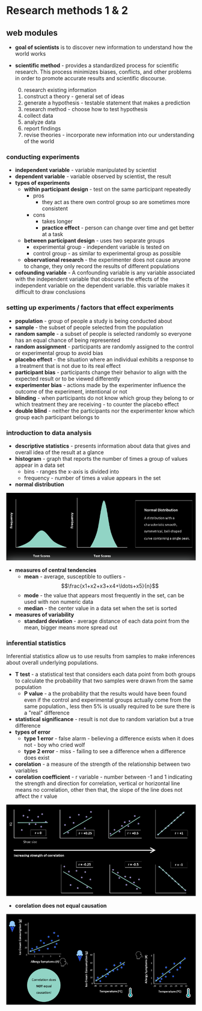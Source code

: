 # Research methods 1 & 2

## web modules

- **goal of scientists** is to discover new information to understand how the world works
- **scientific method** - provides a standardized process for scientific research. This process minimizes biases, conflicts, and other problems in order to promote accurate results and scientific discourse.

    0. research existing information
    1. construct a theory - general set of ideas
    2. generate a hypothesis - testable statement that makes a prediction
    3. research method - choose how to test hypothesis
    4. collect data
    5. analyze data
    6. report findings
    7. revise theories - incorporate new information into our understanding of the world

### conducting experiments

- **independent variable** - variable manipulated by scientist
- **dependent variable** - variable observed by scientist, the result 
- **types of experiments**
    - **within participant design** - test on the same participant repeatedly
        - pros 
            - they act as there own control group so are sometimes more consistent
        - cons 
            - takes longer
            - **practice effect** - person can change over time and get better at a task
    - **between participant design** - uses two separate groups
        - experimental group - independent variable is tested on
        - control group - as similar to experimental group as possible
    - **observational research** - the experimenter does not cause anyone to change, they only record the results of different populations
- **cofounding variable** - A confounding variable is any variable associated with the independent variable that obscures the effects of the independent variable on the dependent variable. this variable makes it difficult to draw conclusions

### setting up experiments / factors that effect experiments

- **population** - group of people a study is being conducted about
- **sample** - the subset of people selected from the population
- **random sample** - a subset of people is selected randomly so everyone has an equal chance of being represented 
- **random assignment** - participants are randomly assigned to the control or experimental group to avoid bias
- **placebo effect** - the situation where an individual exhibits a response to a treatment that is not due to its real effect
- **participant bias** - participants change their behavior to align with the expected result or to be viewed differently
- **experimenter bias** - actions made by the experimenter influence the outcome of the experiment, intentional or not
- **blinding** - when participants do not know which group they belong to or which treatment they are receiving - to counter the placebo effect
- **double blind** - neither the participants nor the experimenter know which group each participant belongs to

### introduction to data analysis

- **descriptive statistics** - presents information about data that gives and overall idea of the result at a glance
- **histogram** - graph that reports the number of times a group of values appear in a data set
    - bins - ranges the x-axis is divided into
    - frequency - number of times a value appears in the set
- **normal distribution**

![normal distribution](./media/1_research_methods_1.png)

- **measures of central tendencies**
    - **mean** - average, susceptible to outliers - $$\frac{x1+x2+x3+x4+\ldots+x5}{n}$$
    - **mode** - the value that appears most frequently in the set, can be used with non numeric data
    - **median** - the center value in a data set when the set is sorted
- **measures of variability**
    - **standard deviation** - average distance of each data point from the mean, bigger means more spread out

### inferential statistics

Inferential statistics allow us to use results from samples to make inferences about overall underlying populations.

- **T test** - a statistical test that considers each data point from both groups to calculate the probability that two samples were drawn from the same population
    - **P value** - a the probability that the results would have been found even if the control and experimental groups actually come from the same population., less then 5% is usually required to be sure there is a "real" difference
- **statistical significance** - result is not due to random variation but a true difference
- **types of error**
    - **type 1 error** - false alarm - believing a difference exists when it does not - boy who cried wolf
    - **type 2 error** - miss - failing to see a difference when a difference does exist
- **corelation** - a measure of the strength of the relationship between two variables
- **corelation coefficient** - r variable - number between -1 and 1 indicating the strength and direction for correlation, vertical or horizontal line means no correlation, other then that, the slope of the line does not affect the r value

![corelation coefficient](./media/1_research_methods_2.png)

- **corelation does not equal causation**

![corelation does not equal causation](./media/1_research_methods_3.png)